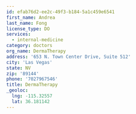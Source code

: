 ```yaml
---
id: efab76d2-ee2c-49f3-b184-5a1c459e6541
first_name: Andrea
last_name: Fong
license_type: DO
services:
  - internal-medicine
category: doctors
org_name: DermaTherapy
address: '653 N. Town Center Drive, Suite 512'
city: 'Las Vegas'
state: NV
zip: '89144'
phone: '7027967546'
title: DermaTherapy
_geoloc:
  lng: -115.32557
  lat: 36.181142
---
```

